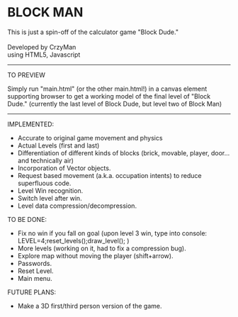BLOCK MAN
=========

This is just a spin-off of the calculator game "Block Dude." <br><br>
Developed by CrzyMan <br>
using HTML5, Javascript

----
TO PREVIEW

Simply run "main.html" (or the other main.html!) in a canvas element supporting browser to get a working model of the final level of "Block Dude." (currently the last level of Block Dude, but level two of Block Man)

----
IMPLEMENTED:
- Accurate to original game movement and physics
- Actual Levels (first and last)
- Differentiation of different kinds of blocks (brick, movable, player, door... and technically air)
- Incorporation of Vector objects.
- Request based movement (a.k.a. occupation intents) to reduce superfluous code.
- Level Win recognition.
- Switch level after win.
- Level data compression/decompression.

TO BE DONE:

- Fix no win if you fall on goal (upon level 3 win, type into console: LEVEL=4;reset_levels();draw_level(); )
- More levels (working on it, had to fix a compression bug).
- Explore map without moving the player (shift+arrow).
- Passwords.
- Reset Level.
- Main menu.

FUTURE PLANS:

- Make a 3D first/third person version of the game.
